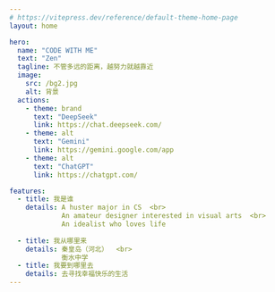 ```yaml
---
# https://vitepress.dev/reference/default-theme-home-page
layout: home

hero:
  name: "CODE WITH ME"
  text: "Zen"
  tagline: 不管多远的距离，越努力就越靠近
  image:
    src: /bg2.jpg
    alt: 背景
  actions:
    - theme: brand
      text: "DeepSeek"
      link: https://chat.deepseek.com/
    - theme: alt
      text: "Gemini"
      link: https://gemini.google.com/app
    - theme: alt
      text: "ChatGPT"
      link: https://chatgpt.com/

features:
  - title: 我是谁
    details: A huster major in CS  <br>
             An amateur designer interested in visual arts  <br>
             An idealist who loves life
            
  - title: 我从哪里来
    details: 秦皇岛（河北）  <br>
             衡水中学
  - title: 我要到哪里去
    details: 去寻找幸福快乐的生活
---
```


